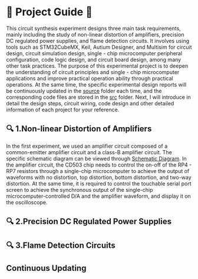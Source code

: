 # :rocket: Project Guide :rocket:

This circuit synthesis experiment designs three main task requirements, mainly including the study of non-linear distortion of amplifiers, precision DC regulated power supplies, and flame detection circuits. It involves using tools such as STM32CubeMX, Keil, Autium Designer, and Multisim for circuit design, circuit simulation design, single - chip microcomputer peripheral configuration, code logic design, and circuit board design, among many other task practices. The purpose of this experimental project is to deepen the understanding of circuit principles and single - chip microcomputer applications and improve practical operation ability through practical operations. At the same time, the specific experimental design reports will be continuously updated in the [source](source) folder each time, and the corresponding code files are stored in the [src](src) folder. Next, I will introduce in detail the design steps, circuit wiring, code design and other detailed information of each project for your reference.  

## :mag: 1.Non-linear Distortion of Amplifiers

In the first experiment, we used an amplifier circuit composed of a common-emitter amplifier circuit and a class-B amplifier circuit. The specific schematic diagram can be viewed through [Schematic Diagram](assets/Amplifier.pdf). In the amplifier circuit, the CD503 chip needs to control the on-off of the RP4 - RP7 resistors through a single-chip microcomputer to achieve the output of waveforms with no distortion, top distortion, bottom distortion, and two-way distortion. At the same time, it is required to control the touchable serial port screen to achieve the synchronous output of the single-chip microcomputer-controlled D/A and the amplifier waveform, and display it on the oscilloscope.

## :mag: 2.Precision DC Regulated Power Supplies

## :mag: 3.Flame Detection Circuits

## Continuous Updating
